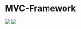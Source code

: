 # MVC-Framework

<img src="https://pp.vk.me/c629329/v629329054/103ab/8w6ofvsnjlk.jpg">
<img src="https://pp.vk.me/c629329/v629329054/103a3/mADSJpD5g0c.jpg">
